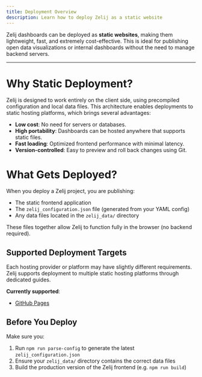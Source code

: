 ```yaml
---
title: Deployment Overview
description: Learn how to deploy Zelij as a static website
---
```


Zelij dashboards can be deployed as **static websites**, making them lightweight, fast, and extremely cost-effective. This is ideal for publishing open data visualizations or internal dashboards without the need to manage backend servers.

---

# Why Static Deployment?

Zelij is designed to work entirely on the client side, using precompiled configuration and local data files. This architecture enables deployments to static hosting platforms, which brings several advantages:

- **Low cost**: No need for servers or databases.
- **High portability**: Dashboards can be hosted anywhere that supports static files.
- **Fast loading**: Optimized frontend performance with minimal latency.
- **Version-controlled**: Easy to preview and roll back changes using Git.


# What Gets Deployed?

When you deploy a Zelij project, you are publishing:

- The static frontend application
- The `zelij_configuration.json` file (generated from your YAML config)
- Any data files located in the `zelij_data/` directory

These files together allow Zelij to function fully in the browser (no backend required).


## Supported Deployment Targets

Each hosting provider or platform may have slightly different requirements. Zelij supports deployment to multiple static hosting platforms through dedicated guides.

**Currently supported**:
- [GitHub Pages](/docs/deployment/github_pages)



## Before You Deploy

Make sure you:

1. Run `npm run parse-config` to generate the latest `zelij_configuration.json`
2. Ensure your `zelij_data/` directory contains the correct data files
3. Build the production version of the Zelij frontend (e.g. `npm run build`)